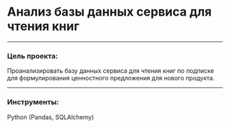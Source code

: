 # Анализ базы данных сервиса для чтения книг
___
### Цель проекта:

Проанализировать базу данных сервиса для чтения книг по подписке для формулирования ценностного предложения для нового продукта.
___
### Инструменты:

Python (Pandas, SQLAlchemy)
